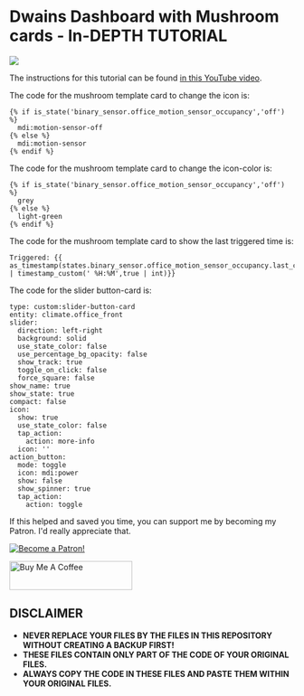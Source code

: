 # Dwains Dashboard with Mushroom cards - In-DEPTH TUTORIAL

<a href="https://youtu.be/6hemFbrJuk8" target="_blank"><img src="https://github.com/smarthomejunkie/Home-Assistant-Tutorials/raw/master/Dwains-Dashboard-In-Depth/Dwains-Dashboard-In-Depth-Tutorial-thumbnail.png?raw=true"></a>

The instructions for this tutorial can be found [in this YouTube video](https://youtu.be/6hemFbrJuk8).

The code for the mushroom template card to change the icon is:

```
{% if is_state('binary_sensor.office_motion_sensor_occupancy','off') %}
  mdi:motion-sensor-off
{% else %}
  mdi:motion-sensor
{% endif %}
```

The code for the mushroom template card to change the icon-color is:

```
{% if is_state('binary_sensor.office_motion_sensor_occupancy','off') %}
  grey
{% else %}
  light-green
{% endif %}
```

The code for the mushroom template card to show the last triggered time is:

```
Triggered: {{ as_timestamp(states.binary_sensor.office_motion_sensor_occupancy.last_changed) | timestamp_custom(' %H:%M',true | int)}}
```

The code for the slider button-card is:

```
type: custom:slider-button-card
entity: climate.office_front
slider:
  direction: left-right
  background: solid
  use_state_color: false
  use_percentage_bg_opacity: false
  show_track: true
  toggle_on_click: false
  force_square: false
show_name: true
show_state: true
compact: false
icon:
  show: true
  use_state_color: false
  tap_action:
    action: more-info
  icon: ''
action_button:
  mode: toggle
  icon: mdi:power
  show: false
  show_spinner: true
  tap_action:
    action: toggle
```

If this helped and saved you time, you can support me by becoming my Patron. I'd really appreciate that.

<a href="https://www.patreon.com/bePatron?u=50155158" target="_blank"><img src="https://github.com/smarthomejunkie/Home-Assistant-Tutorials/blob/master/become-a-patron.png?raw=true" alt="Become a Patron!"></a>

<a href="https://www.buymeacoffee.com/smarthomejunkie" target="_blank"><img src="https://cdn.buymeacoffee.com/buttons/default-blue.png" alt="Buy Me A Coffee" height="51" width="217" ></a>

## DISCLAIMER
* **NEVER REPLACE YOUR FILES BY THE FILES IN THIS REPOSITORY WITHOUT CREATING A BACKUP FIRST!**
* **THESE FILES CONTAIN ONLY PART OF THE CODE OF YOUR ORIGINAL FILES.**
* **ALWAYS COPY THE CODE IN THESE FILES AND PASTE THEM WITHIN YOUR ORIGINAL FILES.**
